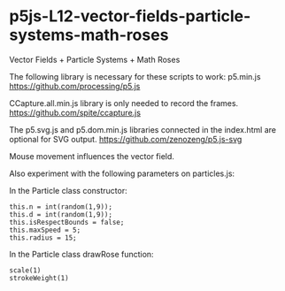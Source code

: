 # p5js-L12-vector-fields-particle-systems-math-roses

Vector Fields + Particle Systems + Math Roses

The following library is necessary for these scripts to work: p5.min.js
https://github.com/processing/p5.js

CCapture.all.min.js library is only needed to record the frames.
https://github.com/spite/ccapture.js

The p5.svg.js and p5.dom.min.js libraries connected in the index.html are optional for SVG output.
https://github.com/zenozeng/p5.js-svg

Mouse movement influences the vector field.

Also experiment with the following parameters on particles.js:

In the Particle class constructor:

	this.n = int(random(1,9));
	this.d = int(random(1,9));
	this.isRespectBounds = false;
	this.maxSpeed = 5;
	this.radius = 15;

In the Particle class drawRose function:

	scale(1)
	strokeWeight(1)
